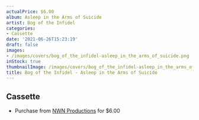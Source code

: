 ```yaml
---
actualPrice: $6.00
album: Asleep in the Arms of Suicide
artist: Bog of the Infidel
categories:
- Cassette
date: '2021-06-26T15:23:19'
draft: false
images:
- /images/covers/bog_of_the_infidel-asleep_in_the_arms_of_suicide.png
inStock: true
thumbnailImage: /images/covers/bog_of_the_infidel-asleep_in_the_arms_of_suicide-thumb.png
title: Bog of the Infidel - Asleep in the Arms of Suicide
---
```


## Cassette
* Purchase from [NWN Productions](http://shop.nwnprod.com/index.php?route=product/product&path=73&product_id=1791&sort=pd.name&order=ASC) for $6.00

